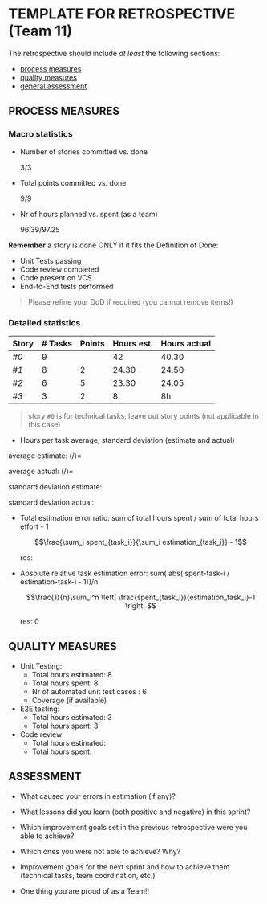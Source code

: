 TEMPLATE FOR RETROSPECTIVE (Team 11)
=====================================

The retrospective should include _at least_ the following
sections:

- [process measures](#process-measures)
- [quality measures](#quality-measures)
- [general assessment](#assessment)

## PROCESS MEASURES

### Macro statistics

- Number of stories committed vs. done 

  3/3
- Total points committed vs. done 

  9/9
- Nr of hours planned vs. spent (as a team)

  96.39/97.25

**Remember** a story is done ONLY if it fits the Definition of Done:
 
- Unit Tests passing
- Code review completed
- Code present on VCS
- End-to-End tests performed

> Please refine your DoD if required (you cannot remove items!) 

### Detailed statistics

| Story | # Tasks | Points | Hours est. | Hours actual |
|-------|---------|--------|------------|--------------|
| _#0_  |    9    |        |     42   |    40.30      |
| _#1_  |   8 |    2  |    24.30  |   24.50   |
| _#2_  |   6  |   5  |     23.30   |  24.05      |
| _#3_  |    3   |  2    |    8     |     8h      |
   

> story `#0` is for technical tasks, leave out story points (not applicable in this case)

- Hours per task average, standard deviation (estimate and actual)

 average estimate: (/)=

 average actual: (/)=

 standard deviation estimate: 

 standard deviation actual:

- Total estimation error ratio: sum of total hours spent / sum of total hours effort - 1

    $$\frac{\sum_i spent_{task_i}}{\sum_i estimation_{task_i}} - 1$$

    res:

- Absolute relative task estimation error: sum( abs( spent-task-i / estimation-task-i - 1))/n

    $$\frac{1}{n}\sum_i^n \left| \frac{spent_{task_i}}{estimation_task_i}-1 \right| $$

    res: 0

## QUALITY MEASURES

- Unit Testing:
  - Total hours estimated: 8
  - Total hours spent: 8
  - Nr of automated unit test cases : 6
  - Coverage (if available) 
- E2E testing:
  - Total hours estimated: 3
  - Total hours spent: 3
- Code review 
  - Total hours estimated: 
  - Total hours spent: 
  


## ASSESSMENT

- What caused your errors in estimation (if any)?

  

- What lessons did you learn (both positive and negative) in this sprint?

  
- Which improvement goals set in the previous retrospective were you able to achieve? 
  
- Which ones you were not able to achieve? Why?

- Improvement goals for the next sprint and how to achieve them (technical tasks, team coordination, etc.)

- One thing you are proud of as a Team!!

